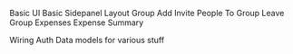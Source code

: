 Basic UI
  Basic Sidepanel Layout
  Group Add
  Invite People To Group
  Leave Group
  Expenses
  Expense Summary

Wiring
  Auth
  Data models for various stuff

